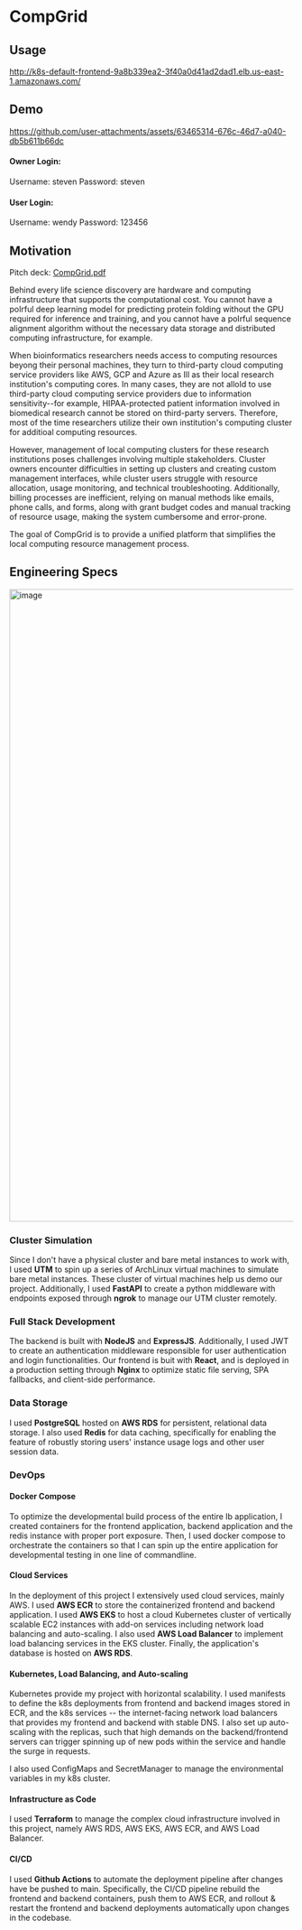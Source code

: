 # CompGrid

## Usage
http://k8s-default-frontend-9a8b339ea2-3f40a0d41ad2dad1.elb.us-east-1.amazonaws.com/

## Demo

https://github.com/user-attachments/assets/63465314-676c-46d7-a040-db5b611b66dc

#### Owner Login:
Username: steven
Password: steven

#### User Login:
Username: wendy
Password: 123456

## Motivation
Pitch deck: [CompGrid.pdf](https://github.com/user-attachments/files/17822533/CompGrid.pdf)

Behind every life science discovery are hardware and computing infrastructure that supports the computational cost. You cannot have a poIrful deep learning model for predicting protein folding without the GPU required for inference and training, and you cannot have a poIrful sequence alignment algorithm without the necessary data storage and distributed computing infrastructure, for example.

When bioinformatics researchers needs access to computing resources beyong their personal machines, they turn to third-party cloud computing service providers like AWS, GCP and Azure as Ill as their local research institution's computing cores. In many cases, they are not alloId to use third-party cloud computing service providers due to information sensitivity--for example, HIPAA-protected patient information involved in biomedical research cannot be stored on third-party servers. Therefore, most of the time researchers utilize their own institution's computing cluster for additioal computing resources.

However, management of local computing clusters for these research institutions poses challenges involving multiple stakeholders. Cluster owners encounter difficulties in setting up clusters and creating custom management interfaces, while cluster users struggle with resource allocation, usage monitoring, and technical troubleshooting. Additionally, billing processes are inefficient, relying on manual methods like emails, phone calls, and forms, along with grant budget codes and manual tracking of resource usage, making the system cumbersome and error-prone.

The goal of CompGrid is to provide a unified platform that simplifies the local computing resource management process.

## Engineering Specs
<img width="1121" alt="image" src="https://github.com/user-attachments/assets/873228b0-8d85-443d-91a4-855165d8c2a3">

### Cluster Simulation

Since I don't have a physical cluster and bare metal instances to work with, I used **UTM** to spin up a series of ArchLinux virtual machines to simulate bare metal instances. These cluster of virtual machines help us demo our project. Additionally, I used **FastAPI** to create a python middleware with endpoints exposed through **ngrok** to manage our UTM cluster remotely.

### Full Stack Development

The backend is built with **NodeJS** and **ExpressJS**. Additionally, I used JWT to create an authentication middleware responsible for user authentication and login functionalities. Our frontend is buit with **React**, and is deployed in a production setting through **Nginx** to optimize static file serving, SPA fallbacks, and client-side performance.

### Data Storage

I used **PostgreSQL** hosted on **AWS RDS** for persistent, relational data storage. I also used **Redis** for data caching, specifically for enabling the feature of robustly storing users' instance usage logs and other user session data.

### DevOps

#### Docker Compose

To optimize the developmental build process of the entire Ib application, I created containers for the frontend application, backend application and the redis instance with proper port exposure. Then, I used docker compose to orchestrate the containers so that I can spin up the entire application for developmental testing in one line of commandline.

#### Cloud Services

In the deployment of this project I extensively used cloud services, mainly AWS. I used **AWS ECR** to store the containerized frontend and backend application. I used **AWS EKS** to host a cloud Kubernetes cluster of vertically scalable EC2 instances with add-on services including network load balancing and auto-scaling. I also used **AWS Load Balancer** to implement load balancing services in the EKS cluster. Finally, the application's database is hosted on **AWS RDS**.

#### Kubernetes, Load Balancing, and Auto-scaling

Kubernetes provide my project with horizontal scalability. I used manifests to define the k8s deployments from frontend and backend images stored in ECR, and the k8s services -- the internet-facing network load balancers that provides my frontend and backend with stable DNS. I also set up auto-scaling with the replicas, such that high demands on the backend/frontend servers can trigger spinning up of new pods within the service and handle the surge in requests.

I also used ConfigMaps and SecretManager to manage the environmental variables in my k8s cluster.

#### Infrastructure as Code

I used **Terraform** to manage the complex cloud infrastructure involved in this project, namely AWS RDS, AWS EKS, AWS ECR, and AWS Load Balancer.

#### CI/CD

I used **Github Actions** to automate the deployment pipeline after changes have be pushed to main. Specifically, the CI/CD pipeline rebuild the frontend and backend containers, push them to AWS ECR, and rollout & restart the frontend and backend deployments automatically upon changes in the codebase.


